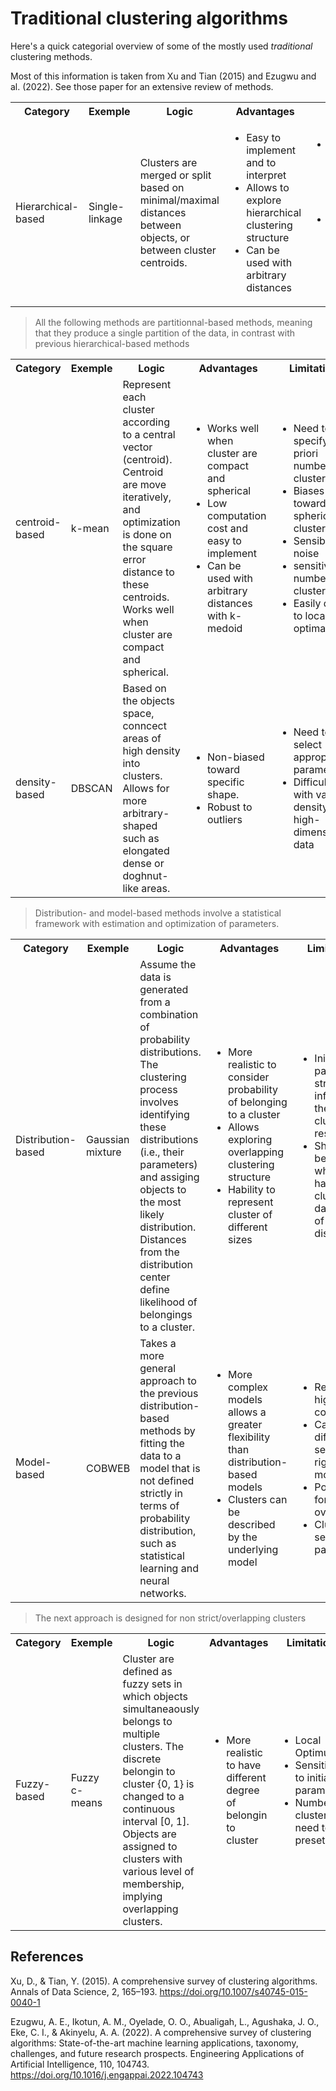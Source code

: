 # Traditional clustering algorithms

Here's a quick categorial overview of some of the mostly used *traditional* clustering
methods.

Most of this information is taken from Xu and Tian (2015) and
Ezugwu and al. (2022). See those paper for an extensive review of
methods.

<table>
 <tr>
   <th>Category </th>
   <th>Exemple</th>
   <th>Logic</th>
   <th>Advantages</th>
   <th>Limitations</th>
 </tr>
 <tr>
   <td>Hierarchical-based</td>
   <td>Single-linkage</td>
   <td>Clusters are merged or split based on minimal/maximal
 distances between objects, or between cluster centroids. </td>
   <td>
       <ul>
           <li>Easy to implement and to interpret</li>
           <li>Allows to explore hierarchical clustering structure</li>
           <li>Can be used with arbitrary distances</li>
       </ul>
   </td>
   <td>
       <ul>
           <li>High computational cost in general (limited with big data)</li>
           <li>wrong <i>connection</i> can't be undone, need a cutpoint for k cluster.</li>
       </ul>
   </td>
 </tr>
</table>


> All the following methods are partitionnal-based methods, meaning that they
produce a single partition of the data, in contrast with previous
hierarchical-based methods

<table>
 <tr>
   <th>Category </th>
   <th>Exemple</th>
   <th>Logic</th>
   <th>Advantages</th>
   <th>Limitations</th>
 </tr>
 <tr>
   <td>centroid-based</td>
   <td>k-mean</td>
   <td>Represent each cluster according to a central vector
  (centroid). Centroid are move iteratively, and optimization is done
  on the square error distance to these centroids. Works well when
  cluster are compact and spherical. </td>
   <td>
       <ul>
           <li>Works well when cluster are compact and spherical</li>
           <li>Low computation cost and easy to implement</li>
           <li>Can be used with arbitrary distances with k-medoid</li>
       </ul>
   </td>
   <td>
       <ul>
           <li>Need to specify a priori number of cluster</li>
           <li>Biases towards spherical clusters</li>
           <li>Sensible to noise</li>
           <li>sensitive to number of clusters</li>
           <li>Easily drawn to local optimal</li>
       </ul>
   </td>
 </tr>
 <tr>
   <td>density-based</td>
   <td>DBSCAN</td>
   <td>Based on the objects space, conncect areas of high density
  into clusters. Allows for more arbitrary-shaped such as elongated dense
  or doghnut-like areas.</td>
   <td>
       <ul>
           <li>Non-biased toward specific shape.</li>
           <li>Robust to outliers</li>
       </ul>
   </td>
   <td>
       <ul>
           <li>Need to select appropirate parameters. 
           <li>Difficulties with varying density and high-dimensionnal data</li>
       </ul>
   </td>
 </tr>
</table>


> Distribution- and model-based methods involve a statistical framework with
> estimation and optimization of parameters.

<table>
 <tr>
   <th>Category </th>
   <th>Exemple</th>
   <th>Logic</th>
   <th>Advantages</th>
   <th>Limitations</th>
 </tr>
 <tr>
   <td>Distribution-based</td>
   <td>Gaussian mixture</td>
   <td>Assume the data is generated from
       a combination of probability distributions. The clustering process
       involves identifying these distributions (i.e., their parameters) and
       assiging objects to the most likely distribution. Distances from the
       distribution center define likelihood of belongings to a cluster.</td>
   <td>
       <ul>
           <li>More realistic to consider probability of belonging to a cluster</li>
           <li>Allows exploring overlapping clustering structure</li>
           <li>Hability to represent cluster of different sizes</li>
       </ul>
   </td>
   <td>
       <ul>
           <li>Initial paramaters strongly influence the clustering results</li>
           <li>Should not be used when having no clue on the data type of distribution</li>
       </ul>
   </td>
 </tr> 
 <tr>
   <td>Model-based</td>
   <td>COBWEB</td>
   <td>Takes a more general approach to the previous
  distribution-based methods by fitting the data to a model that is not
  defined strictly in terms of probability distribution, such as
  statistical learning and neural networks.
  </td>
   <td>
       <ul>
           <li>More complex models allows a greater flexibility than distribution-based models</li> 
           <li>Clusters can be described by the underlying model</li>
       </ul>
   </td>
   <td>
       <ul>
           <li>Relative high time complexity</li>
           <li>Can be difficult to select the right models</li>
           <li>Potential for overfitting</li>
           <li>Clustering sensitive to parameters.</li>
       </ul>
   </td>
 </tr>
</table>

> The next approach is designed for non strict/overlapping clusters

<table>
 <tr>
   <th>Category </th>
   <th>Exemple</th>
   <th>Logic</th>
   <th>Advantages</th>
   <th>Limitations</th>
 </tr>
 <tr>
   <td>Fuzzy-based</td>
   <td>Fuzzy c-means</td>
   <td>Cluster are defined as fuzzy sets in which objects
       simultaneaously belongs to multiple clusters. The discrete belongin to
       cluster {0, 1} is changed to a continuous interval [0, 1]. Objects are assigned to
       clusters with various level of membership, implying overlapping
       clusters. 
   </td>
   <td>
       <ul>
           <li>More realistic to have different degree of belongin to cluster</li>
       </ul>
   </td>
   <td>
       <ul>
           <li>Local Optimum</li>
           <li>Sensitive to initial parameters</li>
           <li>Number of clusters need to be preset</li>
       </ul>
   </td>
 </tr> 
</table>

## References
Xu, D., & Tian, Y. (2015). A comprehensive survey of clustering algorithms. Annals of Data Science, 2, 165–193. <https://doi.org/10.1007/s40745-015-0040-1>

Ezugwu, A. E., Ikotun, A. M., Oyelade, O. O., Abualigah, L., Agushaka, J. O., Eke, C. I., & Akinyelu, A. A. (2022). A comprehensive survey of clustering algorithms: State-of-the-art machine learning applications, taxonomy, challenges, and future research prospects. Engineering Applications of Artificial Intelligence, 110, 104743. <https://doi.org/10.1016/j.engappai.2022.104743>
